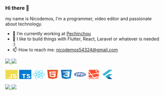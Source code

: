 ### Hi there 👋
my name is Nicodemos, I'm a programmer, video editor and passionate about technology.

- 🔭 I’m currently working at <a href="https://www.pechinchou.com.br">Pechinchou</a>
- 🌱 I like to build things with Flutter, React, Laravel or whatever is needed :)
- 📫 How to reach me: nicodemos54324@gmail.com

 <div>
  <a href="https://github.com/nicodemos234">
    <img height="180em" src="https://github-readme-stats.vercel.app/api?username=nicodemos234&show_icons=true&theme=cobalt&include_all_commits=true&count_private=true"/>
    <img height="180em" src="https://github-readme-stats.vercel.app/api/top-langs/?username=nicodemos234&layout=compact&langs_count=7&theme=cobalt"/>
  <a>
</div>
    
<div style="display: inline_block"><br>
  <img align="center" alt="Nico-Js" height="30" width="40" src="https://raw.githubusercontent.com/devicons/devicon/master/icons/javascript/javascript-plain.svg">
  <img align="center" alt="Nico-Ts" height="30" width="40" src="https://raw.githubusercontent.com/devicons/devicon/master/icons/typescript/typescript-plain.svg">
  <img align="center" alt="Nico-React" height="30" width="40" src="https://raw.githubusercontent.com/devicons/devicon/master/icons/react/react-original.svg">
  <img align="center" alt="Nico-HTML" height="30" width="40" src="https://raw.githubusercontent.com/devicons/devicon/master/icons/html5/html5-original.svg">
  <img align="center" alt="Nico-CSS" height="30" width="40" src="https://raw.githubusercontent.com/devicons/devicon/master/icons/css3/css3-original.svg">
  <img align="center" alt="Nico-PHP" height="30" width="40" src="https://raw.githubusercontent.com/devicons/devicon/master/icons/php/php-plain.svg">
  <img align="center" alt="Nico-Laravel" height="30" width="40" src="https://raw.githubusercontent.com/devicons/devicon/master/icons/laravel/laravel-plain-wordmark.svg">
  <img align="center" alt="Nico-Flutter" height="30" width="40" src="https://raw.githubusercontent.com/devicons/devicon/master/icons/flutter/flutter-original.svg">
</div>
<br>
<div>
  <a href="mailto:nicodemos54324@gmail.com">
    <img src="https://img.shields.io/badge/Gmail-D14836?style=for-the-badge&logo=gmail&logoColor=white">    
  </a>
    <a href="https://www.linkedin.com/in/nicodemossouza/">
    <img src="https://img.shields.io/badge/LinkedIn-0077B5?style=for-the-badge&logo=linkedin&logoColor=white">    
  </a>
</div>
